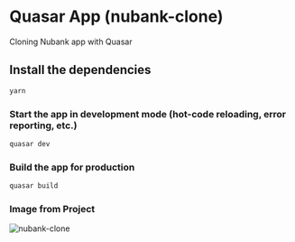 # Quasar App (nubank-clone)

Cloning Nubank app with Quasar

## Install the dependencies
```bash
yarn
```

### Start the app in development mode (hot-code reloading, error reporting, etc.)
```bash
quasar dev
```


### Build the app for production
```bash
quasar build
```

### Image from Project


![nubank-clone](https://user-images.githubusercontent.com/84160974/147359893-c4149ece-726d-4f31-9000-f5932975e146.png)
